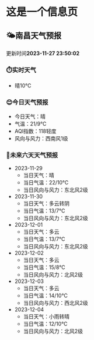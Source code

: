 # 这是一个信息页 
## 🌤️**南昌**天气预报
更新时间**2023-11-27 23:50:02**
### ⏱️实时天气
- 晴10℃
### 😊今日天气预报
- 今日天气：晴
- 气温：21/9℃
- AQI指数：118轻度
- 风向与风力：西南风1级
### 🤩未来六天天气预报
- 2023-11-29
  - 当日天气：晴
  - 当日气温：22/10℃
  - 当日风向与风力：东北风2级
- 2023-11-30
  - 当日天气：多云转阴
  - 当日气温：13/7℃
  - 当日风向与风力：东北风2级
- 2023-12-01
  - 当日天气：多云
  - 当日气温：13/7℃
  - 当日风向与风力：东北风2级
- 2023-12-02
  - 当日天气：多云
  - 当日气温：15/8℃
  - 当日风向与风力：北风2级
- 2023-12-03
  - 当日天气：多云
  - 当日气温：14/10℃
  - 当日风向与风力：西北风2级
- 2023-12-04
  - 当日天气：小雨转晴
  - 当日气温：12/10℃
  - 当日风向与风力：北风2级

